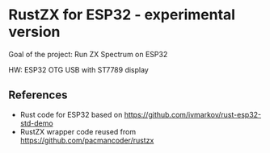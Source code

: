 # RustZX for ESP32 - experimental version

Goal of the project: Run ZX Spectrum on ESP32

HW: ESP32 OTG USB with ST7789 display


## References

- Rust code for ESP32 based on https://github.com/ivmarkov/rust-esp32-std-demo
- RustZX wrapper code reused from https://github.com/pacmancoder/rustzx



